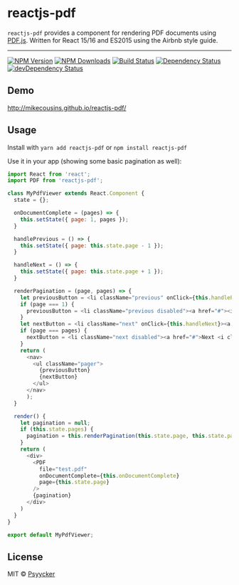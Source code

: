# reactjs-pdf

`reactjs-pdf` provides a component for rendering PDF documents using [PDF.js](http://mozilla.github.io/pdf.js/). Written for React 15/16 and ES2015 using the Airbnb style guide.

---
[![NPM Version](https://img.shields.io/npm/v/reactjs-pdf.svg?style=flat-square)](https://www.npmjs.com/package/reactjs-pdf)
[![NPM Downloads](https://img.shields.io/npm/dm/reactjs-pdf.svg?style=flat-square)](https://www.npmjs.com/package/reactjs-pdf)
[![Build Status](https://img.shields.io/travis/mikecousins/reactjs-pdf/master.svg?style=flat-square)](https://travis-ci.org/mikecousins/reactjs-pdf)
[![Dependency Status](https://david-dm.org/mikecousins/reactjs-pdf.svg)](https://david-dm.org/mikecousins/reactjs-pdf)
[![devDependency Status](https://david-dm.org/mikecousins/reactjs-pdf/dev-status.svg)](https://david-dm.org/mikecousins/reactjs-pdf#info=devDependencies)

## Demo

http://mikecousins.github.io/reactjs-pdf/

## Usage

Install with `yarn add reactjs-pdf` or `npm install reactjs-pdf`

Use it in your app (showing some basic pagination as well):

```js
import React from 'react';
import PDF from 'reactjs-pdf';

class MyPdfViewer extends React.Component {
  state = {};

  onDocumentComplete = (pages) => {
    this.setState({ page: 1, pages });
  }

  handlePrevious = () => {
    this.setState({ page: this.state.page - 1 });
  }

  handleNext = () => {
    this.setState({ page: this.state.page + 1 });
  }

  renderPagination = (page, pages) => {
    let previousButton = <li className="previous" onClick={this.handlePrevious}><a href="#"><i className="fa fa-arrow-left"></i> Previous</a></li>;
    if (page === 1) {
      previousButton = <li className="previous disabled"><a href="#"><i className="fa fa-arrow-left"></i> Previous</a></li>;
    }
    let nextButton = <li className="next" onClick={this.handleNext}><a href="#">Next <i className="fa fa-arrow-right"></i></a></li>;
    if (page === pages) {
      nextButton = <li className="next disabled"><a href="#">Next <i className="fa fa-arrow-right"></i></a></li>;
    }
    return (
      <nav>
        <ul className="pager">
          {previousButton}
          {nextButton}
        </ul>
      </nav>
      );
  }

  render() {
    let pagination = null;
    if (this.state.pages) {
      pagination = this.renderPagination(this.state.page, this.state.pages);
    }
    return (
      <div>
        <PDF
          file="test.pdf"
          onDocumentComplete={this.onDocumentComplete}
          page={this.state.page}
        />
        {pagination}
      </div>
    )
  }
}

export default MyPdfViewer;
```

## License

MIT © [Psyycker](https://github.com/psyycker)
